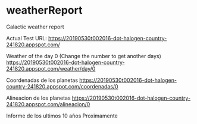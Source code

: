 # weatherReport
Galactic weather report 

Actual Test URL:
https://20190530t002016-dot-halogen-country-241820.appspot.com/

Weather of the day 0 (Change the number to get another days)
https://20190530t002016-dot-halogen-country-241820.appspot.com/weather/day/0

Coordenadas de los planetas
https://20190530t002016-dot-halogen-country-241820.appspot.com/coordenadas/0

Alineacion de los planetas
https://20190530t002016-dot-halogen-country-241820.appspot.com/alineacion/0

Informe de los ultimos 10 años 
Proximamente

